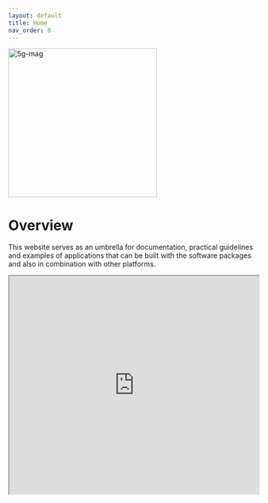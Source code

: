 ```yaml
---
layout: default
title: Home
nav_order: 0
---
```


<img src="{{site.baseurl}}/assets/images/5g-mag-reference-tools.webp" alt="5g-mag" style="width:300px">

# Overview

This website serves as an umbrella for documentation, practical guidelines and examples of applications that can be
built with the software packages and also in combination with other platforms.
<iframe width="100%" height="440" src="https://drive.google.com/file/d/1tPcMWLeY6QJNH5OfGWDwLmoSyjrqk8gA/view?usp=drive_link"></iframe>


